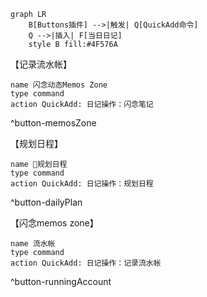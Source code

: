 ```mermaid
graph LR
    B[Buttons插件] -->|触发| Q[QuickAdd命令]
    Q -->|插入| F[当日日记]
    style B fill:#4F576A
```


【记录流水帐】

```button
name 闪念动态Memos Zone
type command
action QuickAdd: 日记操作：闪念笔记
```
^button-memosZone

【规划日程】

```button
name 🧾规划日程
type command
action QuickAdd: 日记操作：规划日程
```
^button-dailyPlan


【闪念memos zone】

```button
name 流水帐
type command
action QuickAdd: 日记操作：记录流水帐
```
^button-runningAccount